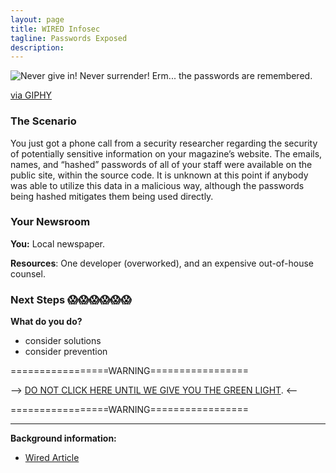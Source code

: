 ```yaml
---
layout: page
title: WIRED Infosec
tagline: Passwords Exposed
description:
---
```


![Never give in! Never surrender! Erm... the passwords are remembered.](https://media.giphy.com/media/26BROFLJSFhP0cMGk/giphy.gif)

[via GIPHY](https://giphy.com/gifs/art-illustration-liannedias-26BROFLJSFhP0cMGk)

### The Scenario

You just got a phone call from a security researcher regarding the security of potentially sensitive information on your magazine’s website. The emails, names, and “hashed” passwords of all of your staff were available on the public site, within the source code. It is unknown at this point if anybody was able to utilize this data in a malicious way, although the passwords being hashed mitigates them being used directly.


### Your Newsroom

**You:** Local newspaper.

**Resources**:  One developer (overworked), and an expensive out-of-house counsel.

### Next Steps 😱😱😱😱😱😱

**What do you do?**
 + consider solutions
 + consider prevention


=================WARNING=================

--> [DO NOT CLICK HERE UNTIL WE GIVE YOU THE GREEN LIGHT](./additional/10-passwords-exposed-2.html). <--

=================WARNING=================

---

**Background information:**

* [Wired Article](https://www.wired.com/2017/03/wired-potential-infosecurity-problem-heres/)
